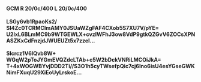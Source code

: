 #### GCM R 20/0c/400 L 20/0c/400
**LSGy6vb1RpaoKs2/**<br/>**SI4Zc0TCRMClmAMY0JSUaWZgFAF4CXob5S7XU7V/pYE=**<br/>**U2IxL6BLmMC9b9WTGEWLX+cvzIWFhJ3ow8VdP9gtkQZGvV6ZOCsXPNASZKxCdFnzjdJWUEUZt5x7zzeI...**<br/><br/>
**Slcrcz1V6lQvb8W+**<br/>**WGqW2pToJYGmEVQZdcLTAb+c5W2bDckVNRiLMCOiJkA=**<br/>**T+4xWOGWBYvjDDD2Ti//S3O1h5cyTWsefpQic7cj6Ino6isU4esYGseGWKNimFXuqU29XiEoUyLrskoE...**